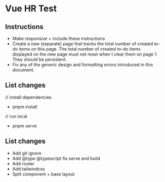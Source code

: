 # Vue HR Test

## Instructions

- Make responsive + include these instructions
- Create a new (separate) page that tracks the total number of created to-do items on this page. The total number of created to-do items displayed on the new page must not reset when I clear them on page 1. They should be persistent.
- Fix any of the generic design and formatting errors introduced in this document.

## List changes

// install dependencies

- pnpm install

// run local

- pnpm serve

## List changes

- Add git ignore
- Add @type @typescript fix serve and build
- Add router
- Add tailwindcss
- Split component + base layout

